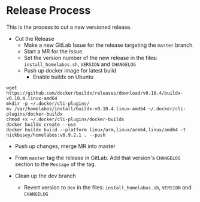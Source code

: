 # Release Process

This is the process to cut a new versioned release.

* Cut the Release
  * Make a new GitLab Issue for the release targeting the `master` branch.
  * Start a MR for the Issue.
  * Set the version number of the new release in the files: `install_homelabos.sh`, `VERSION` and `CHANGELOG`
  * Push up docker image for latest build
    * Enable buildx on Ubuntu
```
wget https://github.com/docker/buildx/releases/download/v0.10.4/buildx-v0.10.4.linux-amd64
mkdir -p ~/.docker/cli-plugins/
mv /var/homelabos/install/buildx-v0.10.4.linux-amd64 ~/.docker/cli-plugins/docker-buildx
chmod +x ~/.docker/cli-plugins/docker-buildx
docker buildx create --use
docker buildx build --platform linux/arm,linux/arm64,linux/amd64 -t nickbusey/homelabos:v0.9.2.1 . --push
```
  * Push up changes, merge MR into master
  * From `master` tag the release in GitLab. Add that version's `CHANGELOG` section to the `Message` of the tag.

* Clean up the dev branch
  * Revert version to `dev` in the files: `install_homelabos.sh`, `VERSION` and `CHANGELOG`
